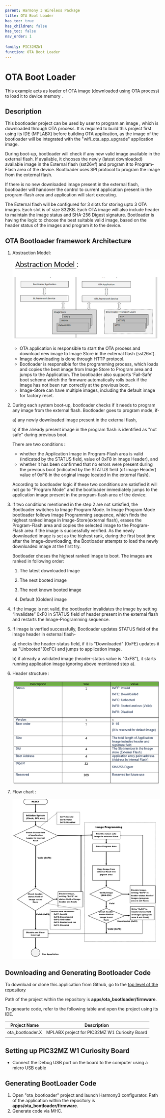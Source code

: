 ```yaml
---
parent: Harmony 3 Wireless Package
title: OTA Boot Loader
has_toc: true
has_children: false
has_toc: false
nav_order: 1

family: PIC32MZW1
function: OTA Boot Loader
---
```


# OTA Boot Loader 

This example acts as loader of OTA image (downloaded using OTA process) to load it to device memory .

## Description

This bootloader project can be used by user to program an image , which is downloaded through OTA process. It is required to build this project first using its IDE (MPLABX) before building OTA application, as the image of the bootloader will be integrated with the "wifi_ota_app_upgrade" application image. 

During boot-up, bootloader will check if any new valid image available in the external flash. If available, it chooses the newly (latest downloaded) available image in the External flash (sst26vf) and program it to Program-Flash area of the device. Bootloader uses SPI protocol to program the image from the external flash. 

If there is no new downloaded image present in the external flash, bootloader will handover the control to current application present in the program-flash area and application will start executing.

The External flash will be configured for 3 slots for storing upto 3 OTA images. Each slot is of size 832KB. Each OTA image will also include header to maintain the image status and SHA-256 Digest signature. Bootloader is having the logic to choose the best suitable valid image, based on the header status of the images and program it to the device. 



## OTA Bootloader framework Architecture

1. Abstraction Model:

    ![](images/abstraction_model.PNG)

    - OTA application is responsible to start the OTA process and download new image to Image Store in the external flash (sst26vf).
    - Image downloading is done through HTTP protocol.
    - Bootloader is responsible for the programming process, which loads and copies the best image from Image Store to Program area and jumps to the Application. The bootloader also supports ‘Fail-Safe’ boot scheme which the firmware automatically rolls back if the image has not been run correctly at the previous boot.
    - Image-Store can have multiple images, including the default image for factory reset.

2. During each system boot-up, bootloader checks if it needs to program any image from the external flash. Bootloader goes to program mode, if-

    a) any newly downloaded image present in the external flash, 
   
    b) if the already present image in the program flash is identified as "not safe" during previous boot. 

    There are two conditions :

    - whether the Application Image in Program-Flash area is valid (indicated by the STATUS field, value of 0xF8 in image Header), and
    - whether it has been confirmed that no errors were present during the previous boot (indicated by the STATUS field (of image Header) value of 0xF8 in the original image located in the external flash).
  
    According to bootloader logic if these two conditions are satisfied it will not go to "Program Mode" and the bootloader immediately jumps to the application image present in the program-flash area of the device.

2. If two conditions mentioned in the step 2 are not satisfied, the Bootloader switches to Image Program Mode. In Image Program Mode bootloader follows Image Programming sequence, which finds the highest ranked image in Image-Store(external flash), erases the Program-Flash area and copies the selected image to the Program-Flash area if the image is successfully verified. As the newly downloaded image is set as the highest rank, during the first boot time after the Image-downloading, the Bootloader attempts to load the newly downloaded image at the first try.

    Bootloader choses the highest ranked image to boot. The images are ranked in following order:

    1.  The latest downloaded Image

    2.  The next booted image

    3.  The next known booted image

    4.  Default (Golden) image

3. If the image is not valid, the bootloader invalidates the image by setting “Invalidate” 0xF0 in STATUS field of header present in the external flash and restarts the Image-Programming sequence.

4. If image is verfied successfully, Bootloader updates STATUS field of the image header in external flash-

   a)  checks the header-status field, if it is "Downloaded" (0xFE) updates it as "Unbooted"(0xFC) and jumps to application image.

   b)  if already a validated image (header-status value is "0xF8"), it starts running application image ignoring above mentioned step a).

6. Header structure :

    ![ota_header](images/ota_header.PNG)

7. Flow chart :

    ![flowchart](images/bootloader_chart.PNG)

## Downloading and Generating Bootloader Code

To download or clone this application from Github, go to the [top level of the repository](https://github.com/Microchip-MPLAB-Harmony/wireless)


Path of the project within the repository is **apps/ota_bootloader/firmware**.

To genearte code, refer to the following table and open the project using its IDE.

| Project Name      | Description                                    |
| ----------------- | ---------------------------------------------- |
| ota_bootloader.X | MPLABX project for PIC32MZ W1 Curiosity Board |
|||

## Setting up PIC32MZ W1 Curiosity Board

- Connect the Debug USB port on the board to the computer using a micro USB cable


## Generating BootLoader Code

1.  Open "ota_bootloader" project and launch Harmony3 configurator. Path of the application within the repository is **apps/ota_bootloader/firmware**.
2.  Generate code via MHC.



